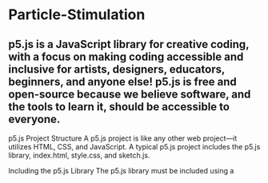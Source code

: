 # Particle-Stimulation

   ## p5.js is a JavaScript library for creative coding, with a focus on making coding accessible and inclusive for artists, designers, educators, beginners, and anyone else! p5.js is free and open-source because we believe software, and the tools to learn it, should be accessible to everyone.
   
   p5.js Project Structure
A p5.js project is like any other web project—it utilizes HTML, CSS, and JavaScript. A typical p5.js project includes the p5.js library, index.html, style.css, and sketch.js.

Including the p5.js Library
The p5.js library must be included using a <script> tag in the <head> section of an HTML document. Only then, the p5.js library can be used in a JavaScript file.


